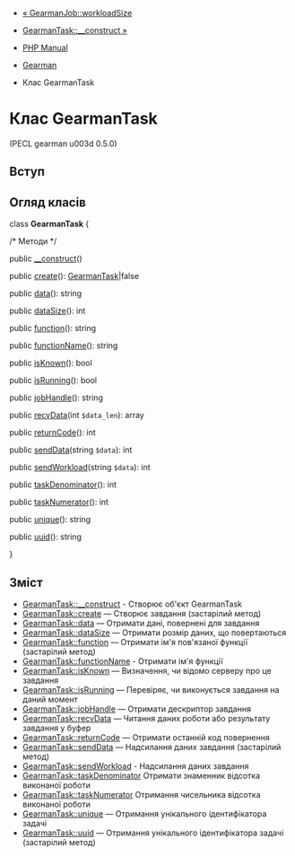 - [« GearmanJob::workloadSize](gearmanjob.workloadsize.md)
- [GearmanTask::\_\_construct »](gearmantask.construct.md)

- [PHP Manual](index.md)
- [Gearman](book.gearman.md)
- Клас GearmanTask

# Клас GearmanTask

(PECL gearman u003d 0.5.0)

## Вступ

## Огляд класів

class **GearmanTask** {

/\* Методи \*/

public [\_\_construct](gearmantask.construct.md)()

public [create](gearmantask.create.md)():
[GearmanTask](class.gearmantask.md)\|false

public [data](gearmantask.data.md)(): string

public [dataSize](gearmantask.datasize.md)(): int

public [function](gearmantask.function.md)(): string

public [functionName](gearmantask.functionname.md)(): string

public [isKnown](gearmantask.isknown.md)(): bool

public [isRunning](gearmantask.isrunning.md)(): bool

public [jobHandle](gearmantask.jobhandle.md)(): string

public [recvData](gearmantask.recvdata.md)(int `$data_len`): array

public [returnCode](gearmantask.returncode.md)(): int

public [sendData](gearmantask.senddata.md)(string `$data`): int

public [sendWorkload](gearmantask.sendworkload.md)(string `$data`):
int

public [taskDenominator](gearmantask.taskdenominator.md)(): int

public [taskNumerator](gearmantask.tasknumerator.md)(): int

public [unique](gearmantask.unique.md)(): string

public [uuid](gearmantask.uuid.md)(): string

}

## Зміст

- [GearmanTask::\_\_construct](gearmantask.construct.md) - Створює
об'єкт GearmanTask
- [GearmanTask::create](gearmantask.create.md) — Створює завдання
(застарілий метод)
- [GearmanTask::data](gearmantask.data.md) — Отримати дані,
повернені для завдання
- [GearmanTask::dataSize](gearmantask.datasize.md) — Отримати розмір
даних, що повертаються
- [GearmanTask::function](gearmantask.function.md) — Отримати ім'я
пов'язаної функції (застарілий метод)
- [GearmanTask::functionName](gearmantask.functionname.md) -
Отримати ім'я функції
- [GearmanTask::isKnown](gearmantask.isknown.md) — Визначення,
чи відомо серверу про це завдання
- [GearmanTask::isRunning](gearmantask.isrunning.md) — Перевіряє,
чи виконується завдання на даний момент
- [GearmanTask::jobHandle](gearmantask.jobhandle.md) — Отримати
дескриптор завдання
- [GearmanTask::recvData](gearmantask.recvdata.md) — Читання даних
роботи або результату завдання у буфер
- [GearmanTask::returnCode](gearmantask.returncode.md) — Отримати
останній код повернення
- [GearmanTask::sendData](gearmantask.senddata.md) — Надсилання даних
завдання (застарілий метод)
- [GearmanTask::sendWorkload](gearmantask.sendworkload.md) -
Надсилання даних завдання
- [GearmanTask::taskDenominator](gearmantask.taskdenominator.md)
Отримати знаменник відсотка виконаної роботи
- [GearmanTask::taskNumerator](gearmantask.tasknumerator.md)
Отримання чисельника відсотка виконаної роботи
- [GearmanTask::unique](gearmantask.unique.md) — Отримання
унікального ідентифікатора задачі
- [GearmanTask::uuid](gearmantask.uuid.md) — Отримання унікального
ідентифікатора задачі (застарілий метод)
